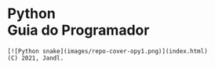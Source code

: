 # Python<br/>Guia do Programador
```
[![Python snake](images/repo-cover-opy1.png)](index.html)
(C) 2021, Jandl.
